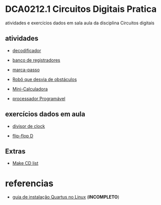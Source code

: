# DCA0212.1 Circuitos Digitais Pratica

atividades e exercícios dados em sala aula da disciplina Circuitos digitais  

## atividades 

- [decodificador](atividades/decodificador_4_to_7)  

- [banco de registradores](atividades/register_bank)

- [marca-passo](atividades/pacemaker)

- [Robô que desvia de obstáculos](atividades/orivaldo_robot)

- [Mini-Calculadora ](atividades/ULA)

- [processador Programável](atividades/processador_programavel)

## exercícios dados em aula  

- [divisor de clock](aula/set_clock)  

- [flip-flop D](aula/ffd)


## Extras
- [Make CD list](make_cd_list/)

# referencias

- [guia de instalação Quartus no Linux](aula/quartusLinux.md) (__INCOMPLETO__)
